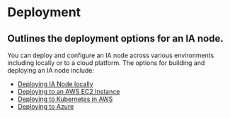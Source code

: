 # Deployment
## Outlines the deployment options for an IA node.

You can deploy and configure an IA node across various environments including locally or to a cloud platform. The options for building and deploying an IA node include:

- [Deploying IA Node locally](deployment-local.md)
- [Deploying to an AWS EC2 Instance](deployment-aws.md#deploying-to-a-ec2-instance)
- [Deploying to Kubernetes in AWS](deployment-aws.md#deploying-to-kubernetes)
- [Deploying to Azure](deployment-azure.md)

